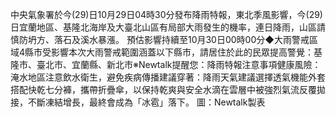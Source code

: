 中央氣象署於今(29)日10月29日04時30分發布降雨特報，東北季風影響，今(29)日宜蘭地區、基隆北海岸及大臺北山區有局部大雨發生的機率，連日降雨，山區請慎防坍方、落石及溪水暴漲。        預估影響持續至10月30日00時00分◆大雨警戒區域4縣市受影響本次大雨警戒範圍涵蓋以下縣市，請居住於此的民眾提高警覺：基隆市、臺北市、宜蘭縣、新北市※Newtalk提醒您：降雨特報注意事項健康風險：淹水地區注意飲水衛生，避免疾病傳播建議穿著：降雨天氣建議選擇透氣機能外套搭配快乾七分褲，攜帶折疊傘，以保持乾爽與安全水滴在雲層中被強烈氣流反覆拋接，不斷凍結增長，最終會成為「冰雹」落下。 圖：Newtalk製表   